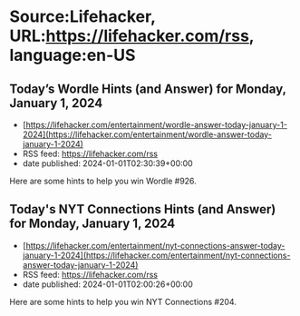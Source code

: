 # Source:Lifehacker, URL:https://lifehacker.com/rss, language:en-US

## Today’s Wordle Hints (and Answer) for Monday, January 1, 2024
 - [https://lifehacker.com/entertainment/wordle-answer-today-january-1-2024](https://lifehacker.com/entertainment/wordle-answer-today-january-1-2024)
 - RSS feed: https://lifehacker.com/rss
 - date published: 2024-01-01T02:30:39+00:00

Here are some hints to help you win Wordle #926.

## Today's NYT Connections Hints (and Answer) for Monday, January 1, 2024
 - [https://lifehacker.com/entertainment/nyt-connections-answer-today-january-1-2024](https://lifehacker.com/entertainment/nyt-connections-answer-today-january-1-2024)
 - RSS feed: https://lifehacker.com/rss
 - date published: 2024-01-01T02:00:26+00:00

Here are some hints to help you win NYT Connections #204.

